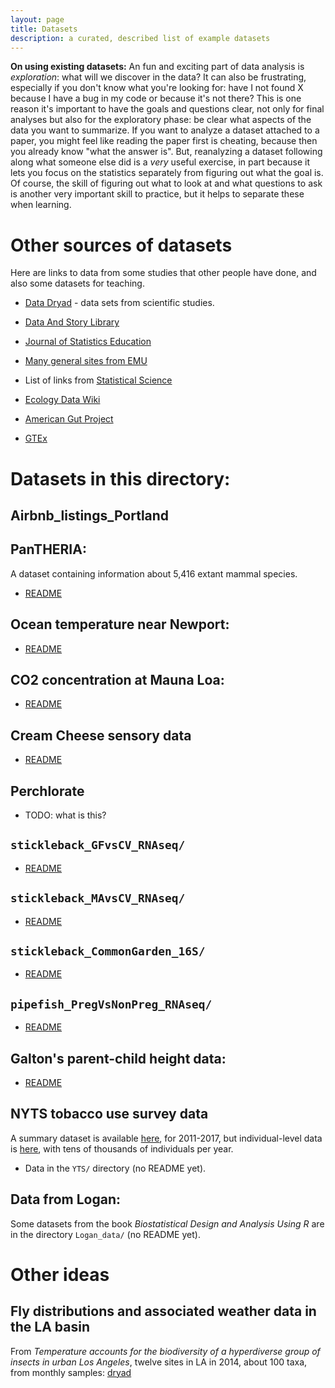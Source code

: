 ```yaml
---
layout: page
title: Datasets
description: a curated, described list of example datasets
---
```


**On using existing datasets:**
An fun and exciting part of data analysis is *exploration*: what will we discover in the data?
It can also be frustrating, especially if you don't know what you're looking for:
have I not found X because I have a bug in my code or because it's not there?
This is one reason it's important to have the goals and questions clear,
not only for final analyses but also for the exploratory phase:
be clear what aspects of the data you want to summarize.
If you want to analyze a dataset attached to a paper,
you might feel like reading the paper first is cheating, because then you already know "what the answer is".
But, reanalyzing a dataset following along what someone else did is a *very* useful exercise,
in part because it lets you focus on the statistics separately from figuring out what the goal is.
Of course, the skill of figuring out what to look at and what questions to ask
is another very important skill to practice, but it helps to separate these when learning.


# Other sources of datasets

Here are links to data from some studies that other people have done, and also some datasets for teaching.

-   [Data Dryad](http://datadryad.org) - data sets from scientific studies.

-   [Data And Story Library](http://lib.stat.cmu.edu/cgi-bin/dasl.cgi?query=data&submit=Search%21&metaname=swishdefault&sort=swishrank)

-   [Journal of Statistics Education](https://ww2.amstat.org/publications/jse/jse_data_archive.htm)

-   [Many general sites from EMU](http://guides.emich.edu/data/free-data)

-   List of links from [Statistical Science](http://www.statsci.org/datasets.html)

-   [Ecology Data Wiki](https://ecologicaldata.org/home)

-   [American Gut Project](https://github.com/biocore/American-Gut/tree/master/data)

-   [GTEx](https://gtexportal.org/home/datasets)


# Datasets in this directory:

## Airbnb_listings_Portland

## PanTHERIA:

A dataset containing information about 5,416 extant mammal species.

- [README](PanTHERIA/README.md)

## Ocean temperature near Newport:

- [README](Ocean_Temp_Data/READ_ME_Ocean.md)

## CO2 concentration at Mauna Loa:

- [README](Mauna_Loa_C02/README.md)

## Cream Cheese sensory data

- [README](Cream_Cheese/README_and_Data_Analysis_Questions.md)

## Perchlorate

- TODO: what is this?

## `stickleback_GFvsCV_RNAseq/`

- [README](stickleback_GFvsCV_RNAseq/readme)

## `stickleback_MAvsCV_RNAseq/`

- [README](stickleback_MAvsCV_RNAseq/readme)

## `stickleback_CommonGarden_16S/`

- [README](stickleback_CommonGarden_16S/readme)

## `pipefish_PregVsNonPreg_RNAseq/`

- [README](pipefish_PregVsNonPreg_RNAseq/readme)

## Galton's parent-child height data:

- [README](galton/readme.txt)

## NYTS tobacco use survey data

A summary dataset is available [here](https://chronicdata.cdc.gov/Survey-Data/Youth-Tobacco-Survey-YTS-Data/4juz-x2tp), for 2011-2017,
but individual-level data is [here](https://www.cdc.gov/tobacco/data_statistics/surveys/nyts/data/index.html),
with tens of thousands of individuals per year.

- Data in the `YTS/` directory (no README yet).

## Data from Logan:

Some datasets from the book *Biostatistical Design and Analysis Using R*
are in the directory `Logan_data/` (no README yet).

# Other ideas

## Fly distributions and associated weather data in the LA basin

From *Temperature accounts for the biodiversity of a hyperdiverse group of insects in urban Los Angeles*,
twelve sites in LA in 2014, about 100 taxa, from monthly samples: [dryad](https://datadryad.org/stash/dataset/doi:10.5061/dryad.gr68f2j)
